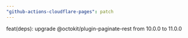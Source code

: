 ```yaml
---
"github-actions-cloudflare-pages": patch
---
```


feat(deps): upgrade @octokit/plugin-paginate-rest from 10.0.0 to 11.0.0
